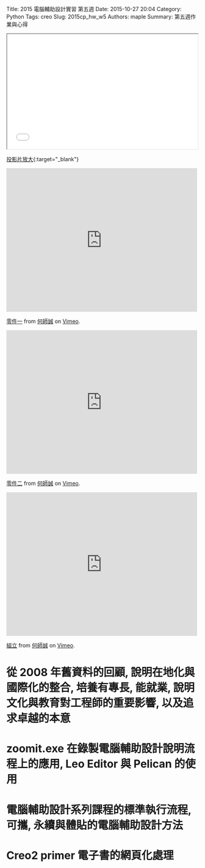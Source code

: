Title: 2015 電腦輔助設計實習 第五週
Date: 2015-10-27 20:04
Category: Python
Tags: creo
Slug: 2015cp_hw_w5
Authors: maple
Summary: 第五週作業與心得

<iframe src="40223212_cp_w4_p.html" width="500" height="300"></iframe>

[投影片放大](40223212_cp_w4_p.html){:target="_blank"}

<iframe src="https://player.vimeo.com/video/145038645" width="500" height="375" frameborder="0" webkitallowfullscreen mozallowfullscreen allowfullscreen></iframe> <p><a href="https://vimeo.com/145038645">零件一</a> from <a href="https://vimeo.com/user45258346">何師誠</a> on <a href="https://vimeo.com">Vimeo</a>.</p>

<iframe src="https://player.vimeo.com/video/145038647" width="500" height="375" frameborder="0" webkitallowfullscreen mozallowfullscreen allowfullscreen></iframe> <p><a href="https://vimeo.com/145038647">零件二</a> from <a href="https://vimeo.com/user45258346">何師誠</a> on <a href="https://vimeo.com">Vimeo</a>.</p>

<iframe src="https://player.vimeo.com/video/145038646" width="500" height="375" frameborder="0" webkitallowfullscreen mozallowfullscreen allowfullscreen></iframe> <p><a href="https://vimeo.com/145038646">組立</a> from <a href="https://vimeo.com/user45258346">何師誠</a> on <a href="https://vimeo.com">Vimeo</a>.</p>

<h1>從 2008 年舊資料的回顧, 說明在地化與國際化的整合, 培養有專長, 能就業, 說明文化與教育對工程師的重要影響, 以及追求卓越的本意<h1>
<h1>zoomit.exe 在錄製電腦輔助設計說明流程上的應用, Leo Editor 與 Pelican 的使用<h1>
<h1>電腦輔助設計系列課程的標準執行流程, 可攜, 永續與體貼的電腦輔助設計方法<h1>
<h1>Creo2 primer 電子書的網頁化處理<h1>


